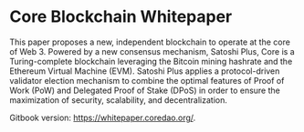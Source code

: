 # Core Blockchain Whitepaper

This paper proposes a new, independent blockchain to operate at the core of Web 3. Powered by a new consensus mechanism, Satoshi Plus, Core is a Turing-complete blockchain leveraging the Bitcoin mining hashrate and the Ethereum Virtual Machine (EVM). Satoshi Plus applies a protocol-driven validator election mechanism to combine the optimal features of Proof of Work (PoW) and Delegated Proof of Stake (DPoS) in order to ensure the maximization of security, scalability, and decentralization.



Gitbook version: https://whitepaper.coredao.org/.
